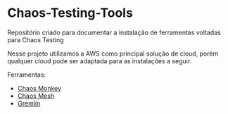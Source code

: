 # Chaos-Testing-Tools

Repositório criado para documentar a instalação de ferramentas voltadas para Chaos Testing



Nesse projeto utilizamos a AWS como principal solução de cloud, porém qualquer cloud pode ser adaptada para as instalações a seguir.

Ferramentas:


* [Chaos Monkey](https://github.com/phgeraldeli/Chaos-Testing-Tools/blob/main/ChaosMonkey/README.md)
* [Chaos Mesh](https://github.com/phgeraldeli/Chaos-Testing-Tools/blob/main/ChaosMesh/README.md)  
* [Gremlin](https://github.com/phgeraldeli/Chaos-Testing-Tools/blob/main/Gremlin/README.md)
